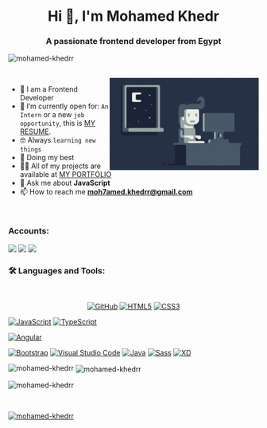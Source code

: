 <h1 align="center">Hi 👋, I'm Mohamed Khedr</h1>
<h3 align="center">A passionate frontend developer from Egypt</h3>

<p align="left">
  <img
    src="https://komarev.com/ghpvc/?username=mohamed-khedrr&label=Profile%20views&color=0e75b6&style=flat"
    alt="mohamed-khedrr"
  />
</p>

<!--=========================  -->
<br />
<img
  alt="Night Coding"
  src="https://raw.githubusercontent.com/AVS1508/AVS1508/master/assets/Night-Coding.gif"
  align="right"
/>


- :school: I am a Frontend Developer
- :thinking: I’m currently open for: `An Intern` or a new `job opportunity`, this is 
   [MY RESUME](https://drive.google.com/file/d/1nOmQuB0TAXXuB1quLwzThuX_9m1mwTD_/view?usp=sharing).
- :nerd_face: Always `learning new things`
- 🐼 Doing my best 
- 👨‍💻 All of my projects are available at 
  [MY PORTFOLIO](https://portfolio66664.firebaseapp.com/) 
- 💬 Ask
me about **JavaScript** 
- 📫 How to reach me **moh7amed.khedrr@gmail.com** 

<br>
<!--=========================  -->

<h3 align="left">Accounts:</h3>

<p align="left">
  <a href="mailto:mo7amed.khedrr@gmail.com" title="Gmail"
    ><img
      src="https://img.shields.io/badge/gmail-%23F05033.svg?style=for-the-badge&logo=gmail&logoColor=white"
  /></a>
  <a href="https://www.linkedin.com/in/mohamed-khedr-437b071bb" title="LinkedIn"
    ><img
      src="https://img.shields.io/badge/linkedin-%230077B5.svg?style=for-the-badge&logo=linkedin&logoColor=white"
  /></a>
  <a href="https://codeforces.com/profile/mohamed_k" title="CodeForces"
    ><img
      src="https://img.shields.io/badge/CodeForces-%23d21406.svg?style=for-the-badge&logo=codeforces&logoColor=white"
  /></a>
</p>
<!--  -->

<h3 align="left">🛠 Languages and Tools:</h3>
<br />
<p align="center">
  <a href="https://github.com/" title="GitHub"
    ><img
      src="https://img.shields.io/badge/github-%23121011.svg?style=for-the-badge&logo=github&logoColor=white"
      alt="GitHub"
  /></a>
  <a href="https://www.w3.org/TR/html5/" title="HTML5"
    ><img
      src="https://img.shields.io/badge/html5-%23E34F26.svg?style=for-the-badge&logo=html5&logoColor=white"
      alt="HTML5"
  /></a>
  <a href="https://www.w3.org/Style/CSS/" title="CSS3"
    ><img
      src="https://img.shields.io/badge/css3-%23157122B6.svg?style=for-the-badge&logo=css3&logoColor=white"
      alt="CSS3"
  /></a>

  <a href="https://www.javascript.com/" title="JavaScript"
    ><img
      src="https://img.shields.io/badge/javascript-%23BB9F06.svg?style=for-the-badge&logo=javascript&logoColor=white"
      alt="JavaScript"
  /></a>
  <a href="https://www.typescriptlang.org/" title="TypeScript"
    ><img
      src="https://img.shields.io/badge/typescript-%233178c6.svg?style=for-the-badge&logo=typescript&logoColor=white"
      alt="TypeScript"
  /></a>

  <a href="https://angular.io/start" title="Angular"
    ><img
      src="https://img.shields.io/badge/angular-%23DD0031.svg?style=for-the-badge&logo=angular&logoColor=white"
      alt="Angular"
  /></a>

  <a href="https://getbootstrap.com/" title="Bootstrap"
    ><img
      src="https://img.shields.io/badge/bootstrap-%237532FA.svg?style=for-the-badge&logo=bootstrap&logoColor=white"
      alt="Bootstrap"
  /></a>
  <a href="https://code.visualstudio.com/" title="Visual Studio Code"
    ><img
      src="https://img.shields.io/badge/Visual%20Studio%20Code-0078d7.svg?style=for-the-badge&logo=visual-studio-code&logoColor=white"
      alt="Visual Studio Code"
  /></a>
  <a href="https://www.java.com/en/" title="Java"
    ><img
      src="https://img.shields.io/badge/Java-ED8B00?style=for-the-badge&logo=java&logoColor=white"
      alt="Java"
  /></a>
  <a href="https://sass-lang.com/" title="Sass"
    ><img
      src="https://img.shields.io/badge/sass-%23BF4080.svg?style=for-the-badge&logo=sass&logoColor=white"
      alt="Sass"
  /></a>
  <a href="https://www.adobe.com/mena_ar/products/xd.html" title="XD"
    ><img
      src="https://img.shields.io/badge/Adobe%20XD-470137?style=for-the-badge&logo=Adobe%20XD&logoColor=#FF61F6"
      alt="XD"
  /></a>

</p>

<p>
  <img
    align="left"
    src="https://github-readme-stats.vercel.app/api/top-langs?username=mohamed-khedrr&show_icons=true&locale=en&layout=compact"
    alt="mohamed-khedrr"
  />
</p>
<p>
  &nbsp;<img
    align="center"
    src="https://github-readme-stats.vercel.app/api?username=mohamed-khedrr&show_icons=true&locale=en"
    alt="mohamed-khedrr"
  />
</p>

<p>
  <img
    align="center"
    src="https://github-readme-streak-stats.herokuapp.com/?user=mohamed-khedrr&"
    alt="mohamed-khedrr"
  />
</p>
<br />
<p align="left">
  <a href="https://github.com/ryo-ma/github-profile-trophy"
    ><img
      src="https://github-profile-trophy.vercel.app/?username=mohamed-khedrr"
      alt="mohamed-khedrr"
  /></a>
</p>
